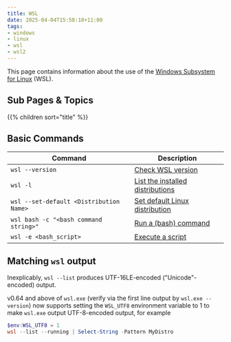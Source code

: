 ```yaml
---
title: WSL
date: 2025-04-04T15:58:18+11:00
tags:
- windows
- linux
- wsl
- wsl2
---
```


This page contains information about the use of the [Windows Subsystem for Linux](https://learn.microsoft.com/en-us/windows/wsl/about) 
(WSL).
<!--more-->

## Sub Pages & Topics

{{% children sort="title" %}}

## Basic Commands

| Command                                 | Description                                                                                                                         | 
|-----------------------------------------|-------------------------------------------------------------------------------------------------------------------------------------|
| `wsl --version`                         | [Check WSL version](https://learn.microsoft.com/en-us/windows/wsl/basic-commands#check-wsl-version)                                 |
| `wsl -l`                                | [List the installed distributions](https://learn.microsoft.com/en-us/windows/wsl/basic-commands#list-available-linux-distributions) |
| `wsl --set-default <Distribution Name>` | [Set default Linux distribution](https://learn.microsoft.com/en-us/windows/wsl/basic-commands#set-default-linux-distribution)       |
| `wsl bash -c "<bash command string>"`   | [Run a (bash) command](./commands)                                                                                                  |
| `wsl -e <bash_script>`                  | [Execute a script](./script)                                                                                                        |

## Matching `wsl` output

Inexplicably, `wsl --list` produces UTF-16LE-encoded ("Unicode"-encoded) output.

v0.64 and above of `wsl.exe` (verify via the first line output by `wsl.exe --version`) now supports setting the `WSL_UTF8`
environment variable to 1 to make `wsl.exe` output UTF-8-encoded output, for example

```powershell
$env:WSL_UTF8 = 1
wsl --list --running | Select-String -Pattern MyDistro
```

